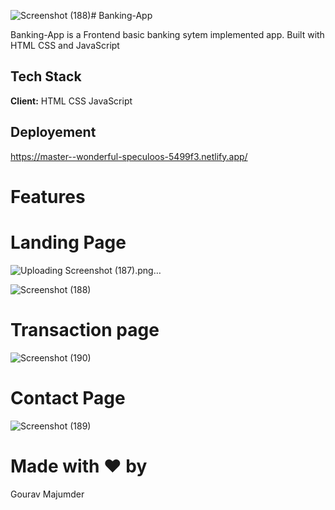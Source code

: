 ![Screenshot (188)](https://github.com/gouravmajumder2102/Banking-App/assets/87554983/91e4a36a-0128-40cd-a0d5-52cbe1b6900f)# Banking-App

Banking-App is a Frontend basic banking sytem implemented app.
Built with HTML CSS and JavaScript
## Tech Stack

**Client:** HTML CSS JavaScript


  
## Deployement
https://master--wonderful-speculoos-5499f3.netlify.app/

# Features

# Landing Page

![Uploading Screenshot (187).png…]()


![Screenshot (188)](https://github.com/gouravmajumder2102/Banking-App/assets/87554983/cd0e4aa3-588b-4899-9959-fb0e4f7e4ca4)


# Transaction page

![Screenshot (190)](https://github.com/gouravmajumder2102/Banking-App/assets/87554983/6ade44eb-8f47-4faa-9a92-47a0b8cd1cfc)

# Contact Page
![Screenshot (189)](https://github.com/gouravmajumder2102/Banking-App/assets/87554983/339060ee-f2a3-4f38-aad5-4410529b0d8f)


# Made with ❤️ by 
Gourav Majumder

